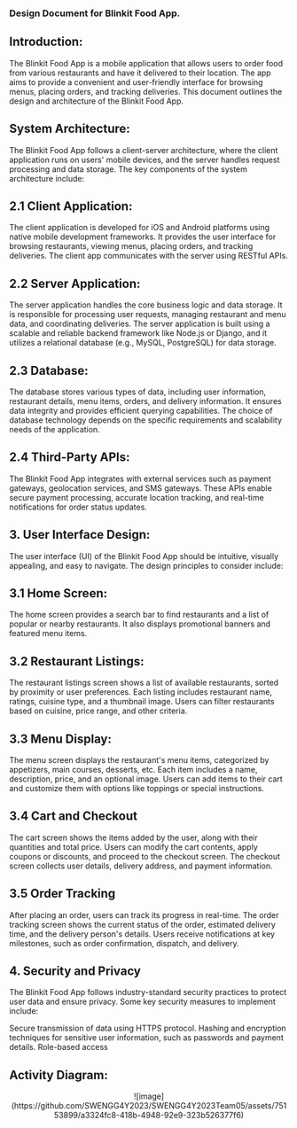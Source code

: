 ### **Design Document for Blinkit Food App.** 

## **Introduction:**

The Blinkit Food App is a mobile application that allows users to order food from various restaurants and have it delivered to their location. The app aims to provide a convenient and user-friendly interface for browsing menus, placing orders, and tracking deliveries. This document outlines the design and architecture of the Blinkit Food App.


## **System Architecture:**

The Blinkit Food App follows a client-server architecture, where the client application runs on users' mobile devices, and the server handles request processing and data storage. The key components of the system architecture include:


## **2.1 Client Application:**

The client application is developed for iOS and Android platforms using native mobile development frameworks. It provides the user interface for browsing restaurants, viewing menus, placing orders, and tracking deliveries. The client app communicates with the server using RESTful APIs.


## **2.2 Server Application:**

The server application handles the core business logic and data storage. It is responsible for processing user requests, managing restaurant and menu data, and coordinating deliveries. The server application is built using a scalable and reliable backend framework like Node.js or Django, and it utilizes a relational database (e.g., MySQL, PostgreSQL) for data storage.


## **2.3 Database:**

The database stores various types of data, including user information, restaurant details, menu items, orders, and delivery information. It ensures data integrity and provides efficient querying capabilities. The choice of database technology depends on the specific requirements and scalability needs of the application.


## **2.4 Third-Party APIs:**

The Blinkit Food App integrates with external services such as payment gateways, geolocation services, and SMS gateways. These APIs enable secure payment processing, accurate location tracking, and real-time notifications for order status updates.



## **3. User Interface Design:**

The user interface (UI) of the Blinkit Food App should be intuitive, visually appealing, and easy to navigate. The design principles to consider include:


## **3.1 Home Screen:**

The home screen provides a search bar to find restaurants and a list of popular or nearby restaurants. It also displays promotional banners and featured menu items.


## **3.2 Restaurant Listings:**

The restaurant listings screen shows a list of available restaurants, sorted by proximity or user preferences. Each listing includes restaurant name, ratings, cuisine type, and a thumbnail image. Users can filter restaurants based on cuisine, price range, and other criteria.


## **3.3 Menu Display:**

The menu screen displays the restaurant's menu items, categorized by appetizers, main courses, desserts, etc. Each item includes a name, description, price, and an optional image. Users can add items to their cart and customize them with options like toppings or special instructions.


## **3.4 Cart and Checkout**

The cart screen shows the items added by the user, along with their quantities and total price. Users can modify the cart contents, apply coupons or discounts, and proceed to the checkout screen. The checkout screen collects user details, delivery address, and payment information.


## **3.5 Order Tracking**

After placing an order, users can track its progress in real-time. The order tracking screen shows the current status of the order, estimated delivery time, and the delivery person's details. Users receive notifications at key milestones, such as order confirmation, dispatch, and delivery.



## **4. Security and Privacy**

The Blinkit Food App follows industry-standard security practices to protect user data and ensure privacy. Some key security measures to implement include:

Secure transmission of data using HTTPS protocol.
Hashing and encryption techniques for sensitive user information, such as passwords and payment details.
Role-based access

## **Activity Diagram:**
<p align="center">
![image](https://github.com/SWENGG4Y2023/SWENGG4Y2023Team05/assets/75153899/a3324fc8-418b-4948-92e9-323b526377f6)
</p>

